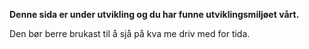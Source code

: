 **Denne sida er under utvikling og du har funne utviklingsmiljøet vårt.**

Den bør berre brukast til å sjå på kva me driv med for tida.